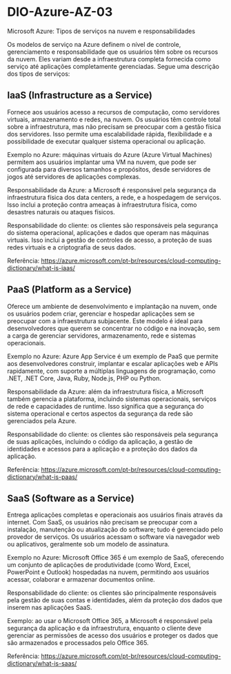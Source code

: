 # DIO-Azure-AZ-03
Microsoft Azure: Tipos de serviços na nuvem e responsabilidades

Os modelos de serviço na Azure definem o nível de controle, gerenciamento e responsabilidade que os usuários têm sobre os recursos da nuvem. Eles variam desde a infraestrutura completa fornecida como serviço até aplicações completamente gerenciadas. Segue uma descrição dos tipos de serviços:

## IaaS (Infrastructure as a Service)
Fornece aos usuários acesso a recursos de computação, como servidores virtuais, armazenamento e redes, na nuvem. Os usuários têm controle total sobre a infraestrutura, mas não precisam se preocupar com a gestão física dos servidores. Isso permite uma escalabilidade rápida, flexibilidade e a possibilidade de executar qualquer sistema operacional ou aplicação.

Exemplo no Azure: máquinas virtuais do Azure (Azure Virtual Machines) permitem aos usuários implantar uma VM na nuvem, que pode ser configurada para diversos tamanhos e propósitos, desde servidores de jogos até servidores de aplicações complexas.

Responsabilidade da Azure: a Microsoft é responsável pela segurança da infraestrutura física dos data centers, a rede, e a hospedagem de serviços. Isso inclui a proteção contra ameaças à infraestrutura física, como desastres naturais ou ataques físicos.

Responsabilidade do cliente: os clientes são responsáveis pela segurança do sistema operacional, aplicações e dados que operam nas máquinas virtuais. Isso inclui a gestão de controles de acesso, a proteção de suas redes virtuais e a criptografia de seus dados.

Referência: https://azure.microsoft.com/pt-br/resources/cloud-computing-dictionary/what-is-iaas/

## PaaS (Platform as a Service)
Oferece um ambiente de desenvolvimento e implantação na nuvem, onde os usuários podem criar, gerenciar e hospedar aplicações sem se preocupar com a infraestrutura subjacente. Este modelo é ideal para desenvolvedores que querem se concentrar no código e na inovação, sem a carga de gerenciar servidores, armazenamento, rede e sistemas operacionais.

Exemplo no Azure: Azure App Service é um exemplo de PaaS que permite aos desenvolvedores construir, implantar e escalar aplicações web e APIs rapidamente, com suporte a múltiplas linguagens de programação, como .NET, .NET Core, Java, Ruby, Node.js, PHP ou Python.

Responsabilidade da Azure: além da infraestrutura física, a Microsoft também gerencia a plataforma, incluindo sistemas operacionais, serviços de rede e capacidades de runtime. Isso significa que a segurança do sistema operacional e certos aspectos da segurança da rede são gerenciados pela Azure.

Responsabilidade do cliente: os clientes são responsáveis pela segurança de suas aplicações, incluindo o código da aplicação, a gestão de identidades e acessos para a aplicação e a proteção dos dados da aplicação.

Referência: https://azure.microsoft.com/pt-br/resources/cloud-computing-dictionary/what-is-paas/

## SaaS (Software as a Service)
Entrega aplicações completas e operacionais aos usuários finais através da internet. Com SaaS, os usuários não precisam se preocupar com a instalação, manutenção ou atualização do software; tudo é gerenciado pelo provedor de serviços. Os usuários acessam o software via navegador web ou aplicativos, geralmente sob um modelo de assinatura.

Exemplo no Azure: Microsoft Office 365 é um exemplo de SaaS, oferecendo um conjunto de aplicações de produtividade (como Word, Excel, PowerPoint e Outlook) hospedadas na nuvem, permitindo aos usuários acessar, colaborar e armazenar documentos online.

Responsabilidade do cliente: os clientes são principalmente responsáveis pela gestão de suas contas e identidades, além da proteção dos dados que inserem nas aplicações SaaS.

Exemplo: ao usar o Microsoft Office 365, a Microsoft é responsável pela segurança da aplicação e da infraestrutura, enquanto o cliente deve gerenciar as permissões de acesso dos usuários e proteger os dados que são armazenados e processados pelo Office 365.

Referência: https://azure.microsoft.com/pt-br/resources/cloud-computing-dictionary/what-is-saas/
